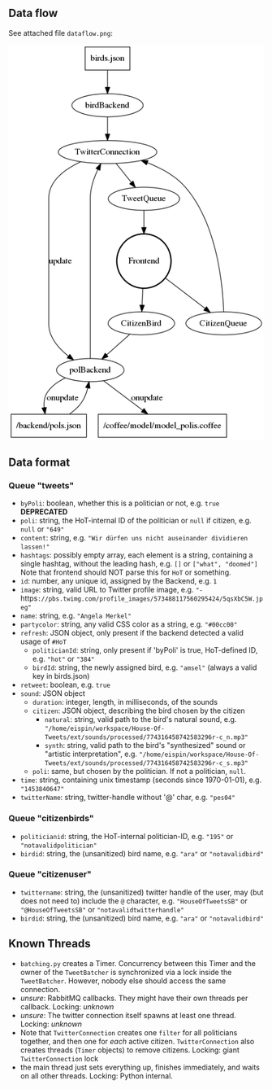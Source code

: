 ## Data flow

See attached file `dataflow.png`:

![](dataflow.png)

## Data format

### Queue "tweets"

- `byPoli`: boolean, whether this is a politician or not, e.g. `true` **DEPRECATED**
- `poli`: string, the HoT-internal ID of the politician or `null` if citizen, e.g. `null` or `"649"`
- `content`: string, e.g. `"Wir dürfen uns nicht auseinander dividieren lassen!"`
- `hashtags`: possibly empty array, each element is a string, containing a single hashtag, without the leading hash, e.g. `[]` or `["what", "doomed"]`
    Note that frontend should NOT parse this for `HoT` or something.
- `id`: number, any unique id, assigned by the Backend, e.g. `1`
- `image`: string, valid URL to Twitter profile image, e.g. `"- `https`://pbs.twimg.com/profile_images/573488117560295424/5qsXbC5W.jpeg"`
- `name`: string, e.g. `"Angela Merkel"`
- `partycolor`: string, any valid CSS color as a string, e.g. `"#00cc00"`
- `refresh`: JSON object, only present if the backend detected a valid usage of `#HoT`
    - `politicianId`: string, only present if 'byPoli' is true, HoT-defined ID, e.g. `"hot"` or `"384"`
    - `birdId`: string, the newly assigned bird, e.g. `"amsel"` (always a valid key in birds.json)
- `retweet`: boolean, e.g. `true`
- `sound`: JSON object
    - `duration`: integer, length, in milliseconds, of the sounds
    - `citizen`: JSON object, describing the bird chosen by the citizen
        - `natural`: string, valid path to the bird's natural sound, e.g. `"/home/eispin/workspace/House-Of-Tweets/ext/sounds/processed/774316458742583296r-c_n.mp3"`
        - `synth`: string, valid path to the bird's "synthesized" sound or "artistic interpretation", e.g. `"/home/eispin/workspace/House-Of-Tweets/ext/sounds/processed/774316458742583296r-c_s.mp3"`
    - `poli`: same, but chosen by the politician.  If not a politician, `null`.
- `time`: string, containing unix timestamp (seconds since 1970-01-01), e.g. `"1453840647"`
- `twitterName`: string, twitter-handle without '@' char, e.g. `"pes04"`

### Queue "citizenbirds"

- `politicianid`: string, the HoT-internal politician-ID, e.g. `"195"` or `"notavalidpolitician"`
- `birdid`: string, the (unsanitized) bird name, e.g. `"ara"` or `"notavalidbird"`

### Queue "citizenuser"

- `twittername`: string, the (unsanitized) twitter handle of the user,
  may (but does not need to) include the `@` character, e.g. `"HouseOfTweetsSB"`
  or `"@HouseOfTweetsSB"` or `"notavalidtwitterhandle"`
- `birdid`: string, the (unsanitized) bird name, e.g. `"ara"` or `"notavalidbird"`

## Known Threads

- `batching.py` creates a Timer.  Concurrency between this Timer and the owner of the `TweetBatcher` is synchronized
  via a lock inside the `TweetBatcher`.  However, nobody else should access the same connection.
- *unsure*: RabbitMQ callbacks. They might have their own threads per callback. Locking: *unknown*
- *unsure*: The twitter connection itself spawns at least one thread. Locking: *unknown*
- Note that `TwitterConnection` creates one `filter` for all politicians
  together, and then one for *each* active citizen. `TwitterConnection`
  also creates threads (`Timer` objects) to remove citizens.
  Locking: giant `TwitterConnection` lock
- the main thread just sets everything up, finishes immediately, and waits on all other threads.
  Locking: Python internal.
